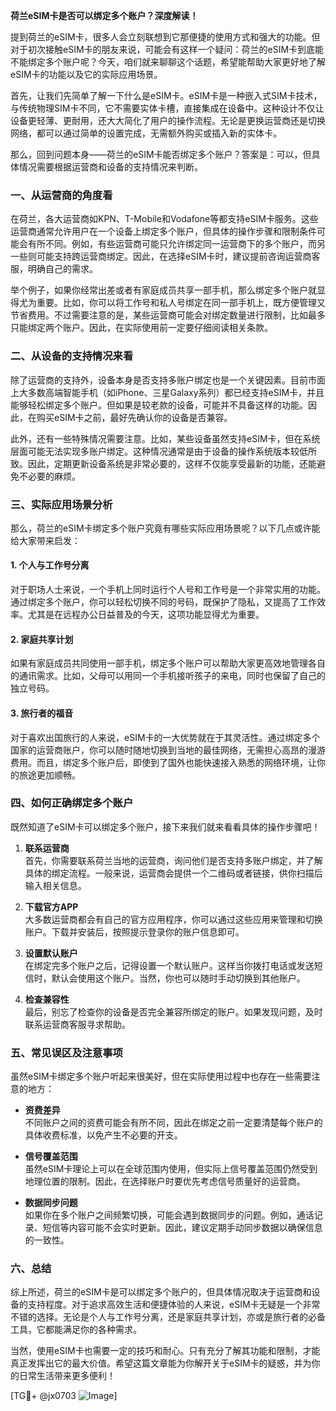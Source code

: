 **荷兰eSIM卡是否可以绑定多个账户？深度解读！**

提到荷兰的eSIM卡，很多人会立刻联想到它那便捷的使用方式和强大的功能。但对于初次接触eSIM卡的朋友来说，可能会有这样一个疑问：荷兰的eSIM卡到底能不能绑定多个账户呢？今天，咱们就来聊聊这个话题，希望能帮助大家更好地了解eSIM卡的功能以及它的实际应用场景。

首先，让我们先简单了解一下什么是eSIM卡。eSIM卡是一种嵌入式SIM卡技术，与传统物理SIM卡不同，它不需要实体卡槽，直接集成在设备中。这种设计不仅让设备更轻薄、更耐用，还大大简化了用户的操作流程。无论是更换运营商还是切换网络，都可以通过简单的设置完成，无需额外购买或插入新的实体卡。

那么，回到问题本身——荷兰的eSIM卡能否绑定多个账户？答案是：可以，但具体情况需要根据运营商和设备的支持情况来判断。

### **一、从运营商的角度看**

在荷兰，各大运营商如KPN、T-Mobile和Vodafone等都支持eSIM卡服务。这些运营商通常允许用户在一个设备上绑定多个账户，但具体的操作步骤和限制条件可能会有所不同。例如，有些运营商可能只允许绑定同一运营商下的多个账户，而另一些则可能支持跨运营商绑定。因此，在选择eSIM卡时，建议提前咨询运营商客服，明确自己的需求。

举个例子，如果你经常出差或者有家庭成员共享一部手机，那么绑定多个账户就显得尤为重要。比如，你可以将工作号和私人号绑定在同一部手机上，既方便管理又节省费用。不过需要注意的是，某些运营商可能会对绑定数量进行限制，比如最多只能绑定两个账户。因此，在实际使用前一定要仔细阅读相关条款。

### **二、从设备的支持情况来看**

除了运营商的支持外，设备本身是否支持多账户绑定也是一个关键因素。目前市面上大多数高端智能手机（如iPhone、三星Galaxy系列）都已经支持eSIM卡，并且能够轻松绑定多个账户。但如果是较老款的设备，可能并不具备这样的功能。因此，在购买eSIM卡之前，最好先确认你的设备是否兼容。

此外，还有一些特殊情况需要注意。比如，某些设备虽然支持eSIM卡，但在系统层面可能无法实现多账户绑定。这种情况通常是由于设备的操作系统版本较低所致。因此，定期更新设备系统是非常必要的，这样不仅能享受最新的功能，还能避免不必要的麻烦。

### **三、实际应用场景分析**

那么，荷兰的eSIM卡绑定多个账户究竟有哪些实际应用场景呢？以下几点或许能给大家带来启发：

#### 1. **个人与工作号分离**
对于职场人士来说，一个手机上同时运行个人号和工作号是一个非常实用的功能。通过绑定多个账户，你可以轻松切换不同的号码，既保护了隐私，又提高了工作效率。尤其是在远程办公日益普及的今天，这项功能显得尤为重要。

#### 2. **家庭共享计划**
如果有家庭成员共同使用一部手机，绑定多个账户可以帮助大家更高效地管理各自的通讯需求。比如，父母可以用同一个手机接听孩子的来电，同时也保留了自己的独立号码。

#### 3. **旅行者的福音**
对于喜欢出国旅行的人来说，eSIM卡的一大优势就在于其灵活性。通过绑定多个国家的运营商账户，你可以随时随地切换到当地的最佳网络，无需担心高昂的漫游费用。而且，绑定多个账户后，即使到了国外也能快速接入熟悉的网络环境，让你的旅途更加顺畅。

### **四、如何正确绑定多个账户**

既然知道了eSIM卡可以绑定多个账户，接下来我们就来看看具体的操作步骤吧！

1. **联系运营商**  
   首先，你需要联系荷兰当地的运营商，询问他们是否支持多账户绑定，并了解具体的绑定流程。一般来说，运营商会提供一个二维码或者链接，供你扫描后输入相关信息。

2. **下载官方APP**  
   大多数运营商都会有自己的官方应用程序，你可以通过这些应用来管理和切换账户。下载并安装后，按照提示登录你的账户信息即可。

3. **设置默认账户**  
   在绑定完多个账户之后，记得设置一个默认账户。这样当你拨打电话或发送短信时，默认会使用这个账户。当然，你也可以随时手动切换到其他账户。

4. **检查兼容性**  
   最后，别忘了检查你的设备是否完全兼容所绑定的账户。如果发现问题，及时联系运营商客服寻求帮助。

### **五、常见误区及注意事项**

虽然eSIM卡绑定多个账户听起来很美好，但在实际使用过程中也存在一些需要注意的地方：

- **资费差异**  
  不同账户之间的资费可能会有所不同，因此在绑定之前一定要清楚每个账户的具体收费标准，以免产生不必要的开支。

- **信号覆盖范围**  
  虽然eSIM卡理论上可以在全球范围内使用，但实际上信号覆盖范围仍然受到地理位置的限制。因此，在选择账户时要优先考虑信号质量好的运营商。

- **数据同步问题**  
  如果你在多个账户之间频繁切换，可能会遇到数据同步的问题。例如，通话记录、短信等内容可能不会实时更新。因此，建议定期手动同步数据以确保信息的一致性。

### **六、总结**

综上所述，荷兰的eSIM卡是可以绑定多个账户的，但具体情况取决于运营商和设备的支持程度。对于追求高效生活和便捷体验的人来说，eSIM卡无疑是一个非常不错的选择。无论是个人与工作号分离，还是家庭共享计划，亦或是旅行者的必备工具，它都能满足你的各种需求。

当然，使用eSIM卡也需要一定的技巧和耐心。只有充分了解其功能和限制，才能真正发挥出它的最大价值。希望这篇文章能为你解开关于eSIM卡的疑惑，并为你的日常生活带来更多便利！

[TG💪+ @jx0703 ![Image](https://github.com/user-attachments/assets/dbca1d08-cadb-493c-b0ec-ad6f7a83f270)]